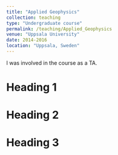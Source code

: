 ```yaml
---
title: "Applied Geophysics"
collection: teaching
type: "Undergraduate course"
permalink: /teaching/Applied_Geophysics
venue: "Uppsala University"
date: 2014-2016
location: "Uppsala, Sweden"
---
```


I was involved in the course as a TA.

Heading 1
======

Heading 2
======

Heading 3
======
